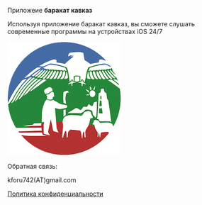 Приложеие
<b>баракат кавказ</b>

Используя приложение баракат кавказ, вы сможете слушать современные программы на устройствах iOS 24/7

<img src="image.png"/>

<p>Обратная связь:</p>
kforu742(AT)gmail.com

<a href="https://github.com/ca-most/bc/blob/main/privacy.html">Политика конфиденциальности</a>
